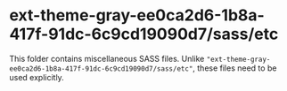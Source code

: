 # ext-theme-gray-ee0ca2d6-1b8a-417f-91dc-6c9cd19090d7/sass/etc

This folder contains miscellaneous SASS files. Unlike `"ext-theme-gray-ee0ca2d6-1b8a-417f-91dc-6c9cd19090d7/sass/etc"`, these files
need to be used explicitly.
